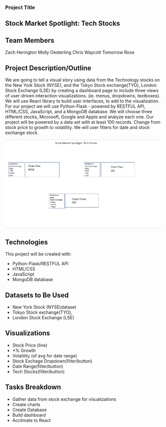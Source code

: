 ### Project Title
## Stock Market Spotlight: Tech Stocks

## Team Members
Zach Herington
Molly Oesterling
Chris Waycott
Tomorrow Rose

## Project Description/Outline
We are going to tell a visual story using data from the Technology stocks on the New York Stock (NYSE), and the Tokyo Stock exchange(TYO), London Stock Exchange (LSE) by creating a dashboard page to include three views of user-driven interaction visualizations. (ie. menus, dropdowns, textboxes). We will use React library to build user interfaces, to add to the visualization. For our project we will use Python-Flask - powered by RESTFUL API, HTML/CSS, JavaScript, and a MongoDB database. We will choose three different stocks, Microsoft, Google and Apple and analyze each one. Our project will be powered by a data set with at least 100 records. Change from stock price to growth to volatility. We will user filters for date and stock exchange stock. 

![Chart](images/chart.png)

## Technologies
This project will be created with:

* Python-Flask/RESTFUL API
* HTML/CSS
* JavaScript
* MongoDB database

## Datasets to Be Used
* New York Stock (NYSE)dataset
* Tokyo Stock exchange(TYO),
* London Stock Exchange (LSE)

## Visualizations
* Stock Price (line)
* *% Growth
* Volatility (of avg for date range)
* Stock Exchage Dropdown(filter/button)
* Date Range(filter/button)
* Tech Stocks(filter/button)

## Tasks Breakdown
* Gather data from stock exchange for visualizations
* Create charts
* Create Database
* Build dashboard
* Acclimate to React
